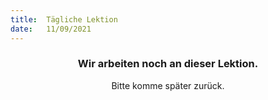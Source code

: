 ```yaml
---
title:  Tägliche Lektion
date:   11/09/2021
---
```


### <center>Wir arbeiten noch an dieser Lektion.</center>
<center>Bitte komme später zurück.</center>